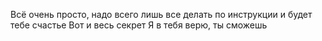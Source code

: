 Всё очень просто, надо всего лишь все делать по инструкции и будет тебе счастье
Вот и весь секрет
Я в тебя верю, ты сможешь